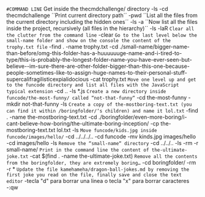 `#COMMAND LINE`
Get inside the thecmdchallenge/ directory
-ls
-cd thecmdchallenge
´´Print current directory path´´
-pwd
´´List all the files from the current directory including the hidden ones´´
-ls -a
´´Now list all the files inside the project, recursively (all files in the hierarchy)´´
-ls -laR
`Clear all the clutter from the command line`
-clear
`Go to the last level below the small-name folder and show on the console the content of the trophy.txt file`
-find . -name trophy.txt
-cd ./small-name/bigger-name-than-before/omg-this-folder-has-a-huuuuuuge-name-and-i-tired-to-type/this-is-probably-the-longest-folder-name-you-have-ever-seen-but-believe--im-sure-there-are-other-folder-bigger-than-this-one-because-people-sometimes-like-to-assign-huge-names-to-their-personal-stuff-supercalifragilisticexpialidocious
-cat trophy.txt
`Move one level up and get to the funcode directory and list all files with the JavaScript typical extension`
-cd ..
-ls *.js
`Create a new directory inside funcode/the-most-funny/ called “not-that-funny“`
-cd the-most-funny
-mkdir not-that-funny
-ls
`Create a copy of the-mostboring-text.txt (you can find it within /boringfolder/‘s children) and name it lol.txt`
-find . -name the-mostboring-text.txt
-cd ./boringfolder/even-more-boring/i-cant-believe-how-boring/the-ultimate-boring-inception/
-cp the-mostboring-text.txt lol.txt
-ls
`Move funcode/kids.jpg inside funcode/images/hello/`
-cd ../../../..
-cd funcode
-mv kinds.jpg images/hello
-cd images/hello
-ls
`Remove the “small-name“ directory`
-cd ../../..
-ls
-rm -r small-name/
`Print in the command line the content of the-ultimate-joke.txt`
-cat $(find . -name the-ultimate-joke.txt)
`Remove all the contents from the boringfolder, they are extremely boring…`
-cd boringfolder/
-rm -r *
`Update the file kamehameha/dragon-ball-jokes.md by removing the first joke you read on the file, finally save and close the text editor`
-tecla "d" para borrar una linea o tecla "x" para borrar caracteres
-:qw 